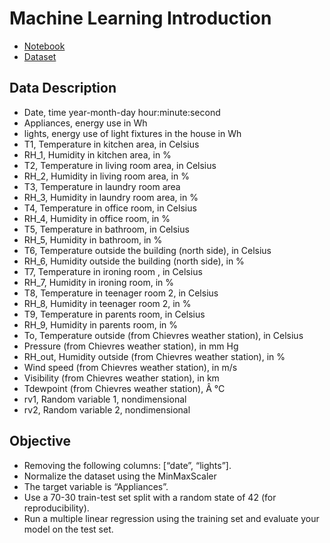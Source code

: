 # Machine Learning Introduction
- [Notebook](https://github.com/igorisolomon/hamoye/blob/master/machine_learning/machine_learning.ipynb)
- [Dataset](https://github.com/igorisolomon/hamoye/blob/master/machine_learning/energydata_complete.csv)

## Data Description
- Date, time year-month-day hour:minute:second
- Appliances, energy use in Wh
- lights, energy use of light fixtures in the house in Wh
- T1, Temperature in kitchen area, in Celsius
- RH_1, Humidity in kitchen area, in %
- T2, Temperature in living room area, in Celsius
- RH_2, Humidity in living room area, in %
- T3, Temperature in laundry room area
- RH_3, Humidity in laundry room area, in %
- T4, Temperature in office room, in Celsius
- RH_4, Humidity in office room, in %
- T5, Temperature in bathroom, in Celsius
- RH_5, Humidity in bathroom, in %
- T6, Temperature outside the building (north side), in Celsius
- RH_6, Humidity outside the building (north side), in %
- T7, Temperature in ironing room , in Celsius
- RH_7, Humidity in ironing room, in %
- T8, Temperature in teenager room 2, in Celsius
- RH_8, Humidity in teenager room 2, in %
- T9, Temperature in parents room, in Celsius
- RH_9, Humidity in parents room, in %
- To, Temperature outside (from Chievres weather station), in Celsius
- Pressure (from Chievres weather station), in mm Hg
- RH_out, Humidity outside (from Chievres weather station), in %
- Wind speed (from Chievres weather station), in m/s
- Visibility (from Chievres weather station), in km
- Tdewpoint (from Chievres weather station), Â °C
- rv1, Random variable 1, nondimensional
- rv2, Random variable 2, nondimensional

## Objective
- Removing the following columns: [“date”, “lights”]. 
- Normalize the dataset using the MinMaxScaler
- The target variable is “Appliances”. 
- Use a 70-30 train-test set split with a  random state of 42 (for reproducibility). 
- Run a multiple linear regression using the training set and evaluate your model on the test set.